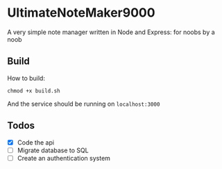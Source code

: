 # UltimateNoteMaker9000

A very simple note manager written in Node and Express: for noobs by a noob

## Build
How to build:
```
chmod +x build.sh
```
And the service should be running on `localhost:3000`

## Todos
- [x] Code the api
- [ ] Migrate database to SQL
- [ ] Create an authentication system

